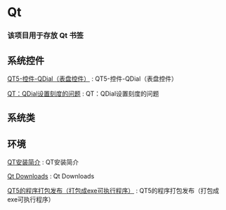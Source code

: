 # Qt
### 该项目用于存放 Qt 书签

## 系统控件

[QT5-控件-QDial（表盘控件）](https://www.cnblogs.com/shiyumiao/p/5207496.html) : QT5-控件-QDial（表盘控件） 

[QT：QDial设置刻度的问题](https://blog.csdn.net/clhjswe/article/details/81448723) : QT：QDial设置刻度的问题 


## 系统类



## 环境

[QT安装简介](https://blog.csdn.net/xiongtiancheng/article/details/80036605) : QT安装简介 

[Qt Downloads](http://download.qt.io/) : Qt Downloads 

[QT5的程序打包发布（打包成exe可执行程序）](https://blog.csdn.net/kangshuaibing/article/details/84951619) : QT5的程序打包发布（打包成exe可执行程序） 


